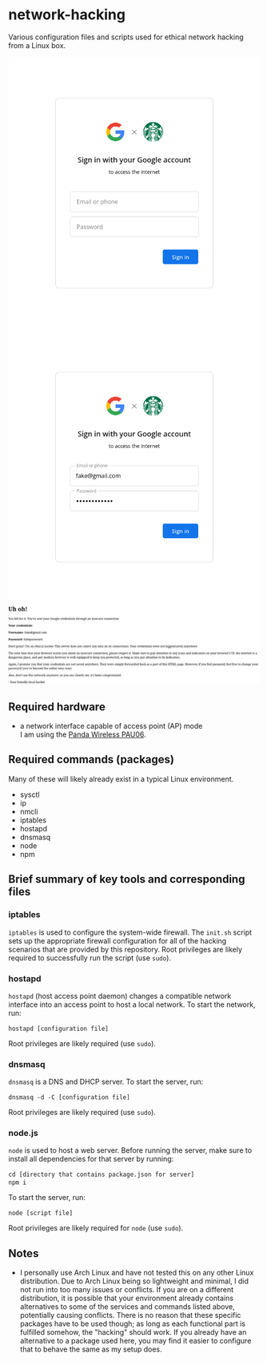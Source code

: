 # network-hacking
Various configuration files and scripts used for ethical network hacking from a Linux box.

![Login page](https://github.com/shinhugh/network-hacking/blob/master/screenshots/login_0.png?raw=true)
![Login page](https://github.com/shinhugh/network-hacking/blob/master/screenshots/login_1.png?raw=true)
![Hacked page](https://github.com/shinhugh/network-hacking/blob/master/screenshots/hacked.png?raw=true)

## Required hardware
- a network interface capable of access point (AP) mode<br>I am using the [Panda Wireless PAU06](https://www.pandawireless.com/panda300mbpsant.htm).

## Required commands (packages)
Many of these will likely already exist in a typical Linux environment.
- sysctl
- ip
- nmcli
- iptables
- hostapd
- dnsmasq
- node
- npm

## Brief summary of key tools and corresponding files

### iptables
`iptables` is used to configure the system-wide firewall.
The `init.sh` script sets up the appropriate firewall configuration for all of the hacking scenarios that are provided by this repository.
Root privileges are likely required to successfully run the script (use `sudo`).

### hostapd
`hostapd` (host access point daemon) changes a compatible network interface into an access point to host a local network.
To start the network, run:
```
hostapd [configuration file]
```
Root privileges are likely required (use `sudo`).

### dnsmasq
`dnsmasq` is a DNS and DHCP server.
To start the server, run:
```
dnsmasq -d -C [configuration file]
```
Root privileges are likely required (use `sudo`).

### node.js
`node` is used to host a web server.
Before running the server, make sure to install all dependencies for that server by running:
```
cd [directory that contains package.json for server]
npm i
```
To start the server, run:
```
node [script file]
```
Root privileges are likely required for `node` (use `sudo`).

## Notes
- I personally use Arch Linux and have not tested this on any other Linux distribution. Due to Arch Linux being so lightweight and minimal, I did not run into too many issues or conflicts. If you are on a different distribution, it is possible that your environment already contains alternatives to some of the services and commands listed above, potentially causing conflicts. There is no reason that these specific packages have to be used though; as long as each functional part is fulfilled somehow, the "hacking" should work. If you already have an alternative to a package used here, you may find it easier to configure that to behave the same as my setup does.